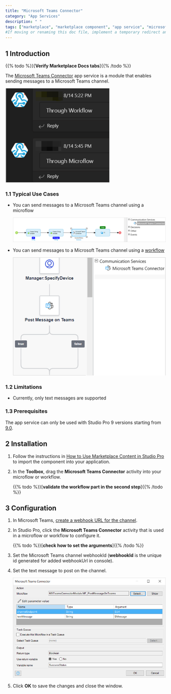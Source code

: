 ```yaml
---
title: "Microsoft Teams Connector"
category: "App Services"
description: " "
tags: ["marketplace", "marketplace component", "app service", "microsoft", "microsoft teams", "connector"]
#If moving or renaming this doc file, implement a temporary redirect and let the respective team know they should update the URL in the product. See Mapping to Products for more details. 
---
```


## 1 Introduction

{{% todo %}}[**Verify Marketplace Docs tabs**]{{% /todo %}}

The [Microsoft Teams Connector](https://marketplace.mendix.com/link/component/118391) app service is a module that enables sending messages to a Microsoft Teams channel.

![](attachments/ms-teams-connector/message.png)

### 1.1 Typical Use Cases

*  You can send messages to a Microsoft Teams channel using a microflow

   ![](attachments/ms-teams-connector/microflow.png)

*  You can send messages to a Microsoft Teams channel using a [workflow](/refguide/workflows)

   ![](attachments/ms-teams-connector/workflow.png)

### 1.2 Limitations

* Currently, only text messages are supported

### 1.3 Prerequisites

The app service can only be used with Studio Pro 9 versions starting from [9.0](/releasenotes/studio-pro/9.0).

## 2 Installation

1. Follow the instructions in [How to Use Marketplace Content in Studio Pro](/appstore/general/app-store-content) to import the component into your application.

2. In the **Toolbox**, drag the **Microsoft Teams Connector** activity into your microflow or workflow.

   {{% todo %}}[**validate the workflow part in the second step**]{{% /todo %}}

## 3 Configuration

1. In Microsoft Teams, [create a webhook URL for the channel](https://docs.servicenow.com/bundle/quebec-it-service-management/page/product/site-reliability-ops/task/create-webhook-url-channel-ms-teams.html).

2. In Studio Pro, click the **Microsoft Teams Connector** activity that is used in a microflow or workflow to configure it.

   {{% todo %}}[**check how to set the arguments**]{{% /todo %}}

3. Set the Microsoft Teams channel webhookId (**webhookId** is the unique id generated for added webhookUrl in console).

4. Set the text message to post on the channel.

   ![values-added-in-microsoft-teams-connector-dialog-box](attachments/ms-teams-connector/action.png)

5. Click **OK** to save the changes and close the window.
